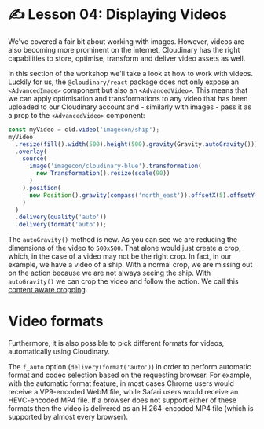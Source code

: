 # ✍️ Lesson 04: Displaying Videos

We've covered a fair bit about working with images. However, videos are also becoming more prominent on the internet. Cloudinary has the right capabilities to store, optimise, transform and deliver video assets as well.

In this section of the workshop we'll take a look at how to work with videos. Luckily for us, the `@cloudinary/react` package does not only expose an `<AdvancedImage>` component but also an `<AdvancedVideo>`. This means that we can apply optimisation and transformations to any video that has been uploaded to our Cloudinary account and - similarly with images - pass it as a prop to the `<AdvancedVideo>` component:

```js
const myVideo = cld.video('imagecon/ship');
myVideo
  .resize(fill().width(500).height(500).gravity(Gravity.autoGravity()))
  .overlay(
    source(
      image('imagecon/cloudinary-blue').transformation(
        new Transformation().resize(scale(90))
      )
    ).position(
      new Position().gravity(compass('north_east')).offsetX(5).offsetY(5)
    )
  )
  .delivery(quality('auto'))
  .delivery(format('auto'));
```

The `autoGravity()` method is new. As you can see we are reducing the dimensions of the video to `500x500`. That alone would just create a crop, which, in the case of a video may not be the right crop. In fact, in our example, we have a video of a ship. With a normal crop, we are missing out on the action because we are not always seeing the ship. With `autoGravity()` we can crop the video and follow the action. We call this [content aware cropping](https://cloudinary.com/blog/automatically_crop_videos_without_losing_focus).

# Video formats

Furthermore, it is also possible to pick different formats for videos, automatically using Cloudinary.

The `f_auto` option (`delivery(format('auto')`) in order to perform automatic format and codec selection based on the requesting browser. For example, with the automatic format feature, in most cases Chrome users would receive a VP9-encoded WebM file, while Safari users would receive an HEVC-encoded MP4 file. If a browser does not support either of these formats then the video is delivered as an H.264-encoded MP4 file (which is supported by almost every browser).
